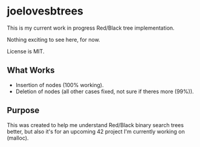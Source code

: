 # joelovesbtrees

This is my current work in progress Red/Black tree implementation.

Nothing exciting to see here, for now.

License is MIT.

## What Works

- Insertion of nodes (100% working).
- Deletion of nodes (all other cases fixed, not sure if theres more (99%)).

## Purpose

This was created to help me understand Red/Black binary search trees better,
but also it's for an upcoming 42 project I'm currently working on (malloc).
